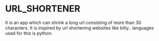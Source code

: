 # URL_SHORTENER
It is an app which can shrink a long url consisting of more than 30 characters. It is inspired by url shortening websites like bitly.. 
languages used for this is python.
